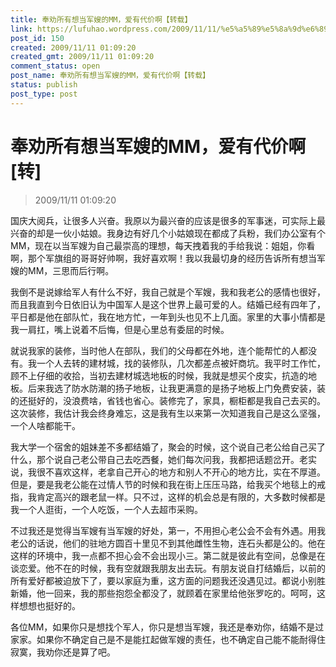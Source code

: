 ```yaml
---
title: 奉劝所有想当军嫂的MM，爱有代价啊【转载】
link: https://lufuhao.wordpress.com/2009/11/11/%e5%a5%89%e5%8a%9d%e6%89%80%e6%9c%89%e6%83%b3%e5%bd%93%e5%86%9b%e5%ab%82%e7%9a%84mm%ef%bc%8c%e7%88%b1%e6%9c%89%e4%bb%a3%e4%bb%b7%e5%95%8a%e8%bd%ac/
post_id: 150
created: 2009/11/11 01:09:20
created_gmt: 2009/11/11 01:09:20
comment_status: open
post_name: 奉劝所有想当军嫂的MM，爱有代价啊【转载】
status: publish
post_type: post
---
```


# 奉劝所有想当军嫂的MM，爱有代价啊[转]

> 2009/11/11 01:09:20

 

国庆大阅兵，让很多人兴奋。我原以为最兴奋的应该是很多的军事迷，可实际上最兴奋的却是一伙小姑娘。我身边有好几个小姑娘现在都成了兵粉，我们办公室有个MM，现在以当军嫂为自己最崇高的理想，每天拽着我的手给我说：姐姐，你看啊，那个军旗组的哥哥好帅啊，我好喜欢啊！我以我最切身的经历告诉所有想当军嫂的MM，三思而后行啊。

我倒不是说嫁给军人有什么不好，我自己就是个军嫂，我和我老公的感情也很好，而且我直到今日依旧认为中国军人是这个世界上最可爱的人。结婚已经有四年了，平日都是他在部队忙，我在地方忙，一年到头也见不上几面。家里的大事小情都是我一肩扛，嘴上说着不后悔，但是心里总有委屈的时候。

就说我家的装修，当时他人在部队，我们的父母都在外地，连个能帮忙的人都没有。我一个人去转的建材城，找的装修队，几次都差点被奸商坑。我平时工作忙，顾不上仔细的收拾，当初去建材城选地板的时候，我就是想买个皮实，抗造的地板。后来我选了防水防潮的扬子地板，让我更满意的是扬子地板上门免费安装，装的还挺好的，没浪费啥，省钱也省心。装修完了，家具，橱柜都是我自己去买的。这次装修，我估计我会终身难忘，这是我有生以来第一次知道我自己是这么坚强，一个人啥都能干。

我大学一个宿舍的姐妹差不多都结婚了，聚会的时候，这个说自己老公给自己买了什么，那个说自己老公带自己去吃西餐，她们每次问我，我都把话题岔开。老实说，我很不喜欢这样，老拿自己开心的地方和别人不开心的地方比，实在不厚道。但是，要是我老公能在过情人节的时候和我在街上压压马路，给我买个地毯上的戒指，我肯定高兴的跟老鼠一样。只不过，这样的机会总是有限的，大多数时候都是我一个人逛街，一个人吃饭，一个人去超市采购。

不过我还是觉得当军嫂有当军嫂的好处，第一，不用担心老公会不会有外遇。用我老公的话说，他们的驻地方圆百十里见不到其他雌性生物，连石头都是公的。他在这样的环境中，我一点都不担心会不会出现小三。第二就是彼此有空间，总像是在谈恋爱。他不在的时候，我有空就跟我朋友出去玩。有朋友说自打结婚后，以前的所有爱好都被迫放下了，要以家庭为重，这方面的问题我还没遇见过。都说小别胜新婚，他一回来，我的那些抱怨全都没了，就顾着在家里给他张罗吃的。呵呵，这样想想也挺好的。

各位MM，如果你只是想找个军人，你只是想当军嫂，我还是奉劝你，结婚不是过家家。如果你不确定自己是不是能扛起做军嫂的责任，也不确定自己能不能耐得住寂寞，我劝你还是算了吧。
